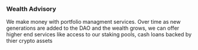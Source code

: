 ### Wealth Advisory
We make money with portfolio managment services. Over time as new generations are added to the DAO and the wealth grows, we can offer higher end services like access to our staking pools, cash loans backed by thier crypto assets 